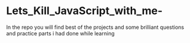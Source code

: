 # Lets_Kill_JavaScript_with_me-
In the repo you will find best of the projects and some brilliant questions and practice parts i had done while learning
